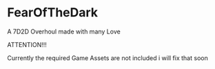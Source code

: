 # FearOfTheDark
A 7D2D Overhoul made with many Love

ATTENTION!!!

Currently the required Game Assets are not included i will fix that soon
